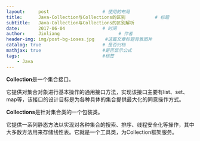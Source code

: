 ```yaml
---
layout:     post                    # 使用的布局
title:      Java-Collection与Collections的区别           # 标题 
subtitle:   Java-Collection与Collections的区别解析 
date:       2017-06-04              # 时间
author:     Jinliang                      # 作者
header-img: img/post-bg-ioses.jpg    #这篇文章标题背景图片
catalog: true                       # 是否归档
mathjax: true                       #是否显示公式
tags:                               #标签
    - Java
---
```




**Collection**是一个集合接口。

它提供对集合对象进行基本操作的通用接口方法，实现该接口主要有list、set、map等，该接口的设计目标是为各种具体的集合提供最大化的同意操作方式。

**Collections**是针对集合类的一个包装类。

它提供一系列静态方法以实现对各种集合的搜索、排序、线程安全化等操作，其中大多数方法用来存储线性表。它就是一个工具类，为Collection框架服务。

